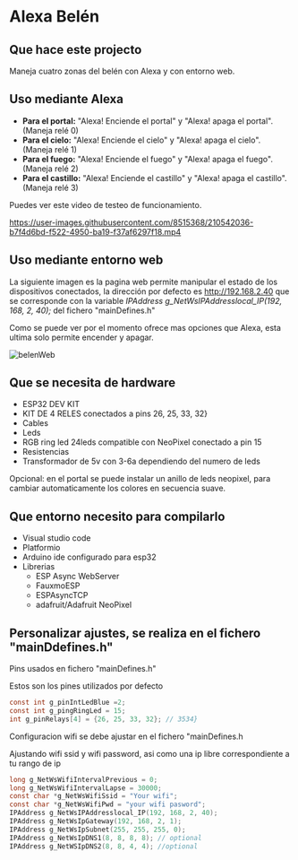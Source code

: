 # Alexa Belén 

## Que hace este projecto

Maneja cuatro zonas del belén con Alexa y con entorno web.

## Uso mediante Alexa
- **Para el portal:** "Alexa! Enciende el portal" y "Alexa! apaga el portal". (Maneja relé 0)
- **Para el cielo:** "Alexa! Enciende el cielo" y "Alexa! apaga el cielo". (Maneja relé 1)
- **Para el fuego:** "Alexa! Enciende el fuego" y "Alexa! apaga el fuego". (Maneja relé 2)
- **Para el castillo:** "Alexa! Enciende el castillo" y "Alexa! apaga el castillo". (Maneja relé 3)


Puedes ver este video de testeo de funcionamiento.


https://user-images.githubusercontent.com/8515368/210542036-b7f4d6bd-f522-4950-ba19-f37af6297f18.mp4


## Uso mediante entorno web

La siguiente imagen es la pagina web permite manipular el estado de los dispositivos conectados, la dirección por defecto es http://192.168.2.40 que se corresponde con la variable *IPAddress g_NetWsIPAddresslocal_IP(192, 168, 2, 40);* del fichero "mainDefines.h"

Como se puede ver por el momento ofrece mas opciones que Alexa, esta ultima solo permite encender y apagar.

![belenWeb](https://user-images.githubusercontent.com/8515368/210620610-69200b41-fd9f-4927-a009-005d696fb037.jpg)


## Que se necesita de hardware

- ESP32 DEV KIT
- KIT DE 4 RELES conectados a pins 26, 25, 33, 32}
- Cables
- Leds
- RGB ring led 24leds compatible con NeoPixel conectado a pin 15
- Resistencias
- Transformador de 5v con 3-6a dependiendo del numero de leds


Opcional: en el portal se puede instalar un anillo de leds neopixel, para cambiar automaticamente los colores en secuencia suave.

## Que entorno necesito para compilarlo
- Visual studio code
- Platformio
- Arduino ide configurado para esp32
- Librerias
  - ESP Async WebServer
  - FauxmoESP
  - ESPAsyncTCP
  - adafruit/Adafruit NeoPixel
  
## Personalizar ajustes, se realiza en el fichero "mainDdefines.h"

Pins usados en fichero "mainDefines.h"

Estos son los pines utilizados por defecto
```c
const int g_pinIntLedBlue =2;
const int g_pingRingLed = 15;
int g_pinRelays[4] = {26, 25, 33, 32}; // 3534}
```
  
 Configuracion wifi se debe ajustar en el fichero "mainDefines.h
 
 Ajustando wifi ssid y wifi password, asi como una ip libre correspondiente a tu rango de ip 

```c
long g_NetWsWifiIntervalPrevious = 0;
long g_NetWsWifiIntervalLapse = 30000;
const char *g_NetWsWifiSsid = "Your wifi";
const char *g_NetWsWifiPwd = "your wifi pasword";
IPAddress g_NetWsIPAddresslocal_IP(192, 168, 2, 40);
IPAddress g_NetWsIpGateway(192, 168, 2, 1);
IPAddress g_NetWsIpSubnet(255, 255, 255, 0);
IPAddress g_NetWsIpDNS1(8, 8, 8, 8); // optional
IPAddress g_NetWSIpDNS2(8, 8, 4, 4); //optional
```

